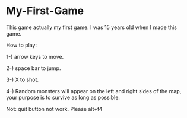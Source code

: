 # My-First-Game
This game actually my first game. I was 15 years old when I made this game.

How to play:

1-) arrow keys to move.

2-) space bar to jump.

3-) X to shot.

4-) Random monsters will appear on the left and right sides of the map, your purpose is to survive as long as possible.

Not: quit button not work. Please alt+f4
